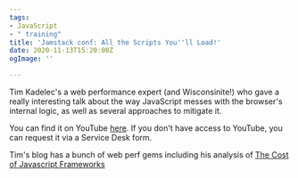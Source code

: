 ```yaml
---
tags:
- JavaScript
- " training"
title: 'Jamstack conf: All the Scripts You''ll Load!'
date: 2020-11-13T15:20:00Z
ogImage: ''

---
```

Tim Kadelec's a web performance expert (and Wisconsinite!) who gave a really interesting talk about the way JavaScript messes with the browser's internal logic, as well as several approaches to mitigate it.

You can find it on YouTube [here](https://www.youtube.com/watch?v=tr6aHw8I32M). If you don't have access to YouTube, you can request it via a Service Desk form.

Tim's blog has a bunch of web perf gems including his analysis of [The Cost of Javascript Frameworks](https://timkadlec.com/remembers/2020-04-21-the-cost-of-javascript-frameworks/)